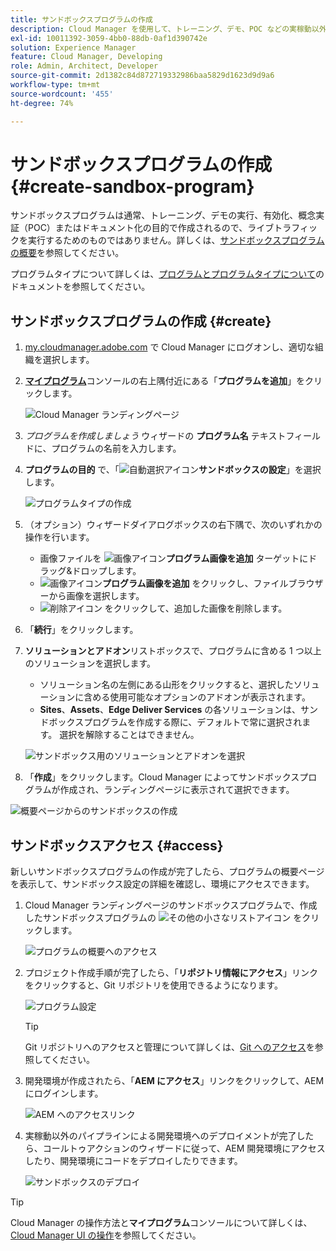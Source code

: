 ```yaml
---
title: サンドボックスプログラムの作成
description: Cloud Manager を使用して、トレーニング、デモ、POC などの実稼動以外の用途に使用する独自のサンドボックスプログラムを作成する方法について説明します。
exl-id: 10011392-3059-4bb0-88db-0af1d390742e
solution: Experience Manager
feature: Cloud Manager, Developing
role: Admin, Architect, Developer
source-git-commit: 2d1382c84d872719332986baa5829d1623d9d9a6
workflow-type: tm+mt
source-wordcount: '455'
ht-degree: 74%

---
```


# サンドボックスプログラムの作成 {#create-sandbox-program}

サンドボックスプログラムは通常、トレーニング、デモの実行、有効化、概念実証（POC）またはドキュメント化の目的で作成されるので、ライブトラフィックを実行するためのものではありません。詳しくは、[サンドボックスプログラムの概要](/help/implementing/cloud-manager/getting-access-to-aem-in-cloud/introduction-sandbox-programs.md)を参照してください。

プログラムタイプについて詳しくは、[プログラムとプログラムタイプについて](program-types.md)のドキュメントを参照してください。

## サンドボックスプログラムの作成 {#create}

1. [my.cloudmanager.adobe.com](https://my.cloudmanager.adobe.com/) で Cloud Manager にログオンし、適切な組織を選択します。

1. **[マイプログラム](/help/implementing/cloud-manager/navigation.md#my-programs)**&#x200B;コンソールの右上隅付近にある「**プログラムを追加**」をクリックします。

   ![Cloud Manager ランディングページ](assets/log-in.png)

1. *プログラムを作成しましょう* ウィザードの **プログラム名** テキストフィールドに、プログラムの名前を入力します。

1. **プログラムの目的** で、「![ 自動選択アイコン ](https://spectrum.adobe.com/static/icons/workflow_18/Smock_MagicWand_18_N.svg)**サンドボックスの設定**」を選択します。

   ![プログラムタイプの作成](assets/create-sandbox.png)

1. （オプション）ウィザードダイアログボックスの右下隅で、次のいずれかの操作を行います。

   * 画像ファイルを ![ 画像アイコン ](https://spectrum.adobe.com/static/icons/workflow_18/Smock_Image_18_N.svg)**プログラム画像を追加** ターゲットにドラッグ&amp;ドロップします。
   * ![ 画像アイコン ](https://spectrum.adobe.com/static/icons/workflow_18/Smock_Image_18_N.svg)**プログラム画像を追加** をクリックし、ファイルブラウザーから画像を選択します。
   * ![ 削除アイコン ](https://spectrum.adobe.com/static/icons/workflow_18/Smock_DeleteOutline_18_N.svg) をクリックして、追加した画像を削除します。

1. 「**続行**」をクリックします。

1. **ソリューションとアドオン**&#x200B;リストボックスで、プログラムに含める 1 つ以上のソリューションを選択します。

   * ソリューション名の左側にある山形をクリックすると、選択したソリューションに含める使用可能なオプションのアドオンが表示されます。
   * **Sites**、**Assets**、**Edge Deliver Services** の各ソリューションは、サンドボックスプログラムを作成する際に、デフォルトで常に選択されます。 選択を解除することはできません。

   ![サンドボックス用のソリューションとアドオンを選択](assets/sandbox-solutions-add-ons.png)

1. 「**作成**」をクリックします。Cloud Manager によってサンドボックスプログラムが作成され、ランディングページに表示されて選択できます。

![概要ページからのサンドボックスの作成](assets/sandbox-setup.png)

## サンドボックスアクセス {#access}

新しいサンドボックスプログラムの作成が完了したら、プログラムの概要ページを表示して、サンドボックス設定の詳細を確認し、環境にアクセスできます。

1. Cloud Manager ランディングページのサンドボックスプログラムで、作成したサンドボックスプログラムの ![ その他の小さなリストアイコン ](https://spectrum.adobe.com/static/icons/workflow_18/Smock_More_18_N.svg) をクリックします。

   ![プログラムの概要へのアクセス](assets/program-overview-sandbox.png)

1. プロジェクト作成手順が完了したら、「**リポジトリ情報にアクセス**」リンクをクリックすると、Git リポジトリを使用できるようになります。

   ![プログラム設定](assets/create-program4.png)

   >[!TIP]
   >
   >Git リポジトリへのアクセスと管理について詳しくは、[Git へのアクセス](/help/implementing/cloud-manager/managing-code/accessing-repos.md)を参照してください。

1. 開発環境が作成されたら、「**AEM にアクセス**」リンクをクリックして、AEM にログインします。

   ![AEM へのアクセスリンク](assets/create-program5.png)

1. 実稼動以外のパイプラインによる開発環境へのデプロイメントが完了したら、コールトゥアクションのウィザードに従って、AEM 開発環境にアクセスしたり、開発環境にコードをデプロイしたりできます。

   ![サンドボックスのデプロイ](assets/create-program-setup-deploy.png)

>[!TIP]
>
>Cloud Manager の操作方法と&#x200B;**マイプログラム**&#x200B;コンソールについて詳しくは、[Cloud Manager UI の操作](/help/implementing/cloud-manager/navigation.md)を参照してください。
